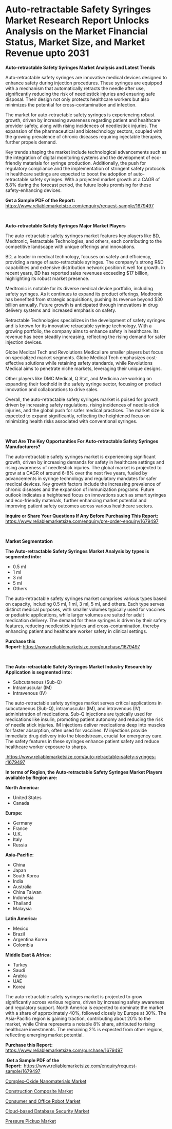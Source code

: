 <p><h1>Auto-retractable Safety Syringes Market Research Report Unlocks Analysis on the Market Financial Status, Market Size, and Market Revenue upto 2031</h1></p><p><strong>Auto-retractable Safety Syringes Market Analysis and Latest Trends</strong></p>
<p><p>Auto-retractable safety syringes are innovative medical devices designed to enhance safety during injection procedures. These syringes are equipped with a mechanism that automatically retracts the needle after use, significantly reducing the risk of needlestick injuries and ensuring safe disposal. Their design not only protects healthcare workers but also minimizes the potential for cross-contamination and infection. </p><p>The market for auto-retractable safety syringes is experiencing robust growth, driven by increasing awareness regarding patient and healthcare provider safety, along with rising incidences of needlestick injuries. The expansion of the pharmaceutical and biotechnology sectors, coupled with the growing prevalence of chronic diseases requiring injectable therapies, further propels demand. </p><p>Key trends shaping the market include technological advancements such as the integration of digital monitoring systems and the development of eco-friendly materials for syringe production. Additionally, the push for regulatory compliance and the implementation of stringent safety protocols in healthcare settings are expected to boost the adoption of auto-retractable safety syringes. With a projected market growth at a CAGR of 8.8% during the forecast period, the future looks promising for these safety-enhancing devices.</p></p>
<p><strong>Get a Sample PDF of the Report:&nbsp;</strong> <a href="https://www.reliablemarketsize.com/enquiry/request-sample/1679497?utm_campaign=1293&utm_medium=2&utm_source=Github&utm_content=ia&utm_term=14102024&utm_id=auto-retractable-safety-syringes">https://www.reliablemarketsize.com/enquiry/request-sample/1679497</a></p>
<p>&nbsp;</p>
<p><strong>Auto-retractable Safety Syringes Major Market Players</strong></p>
<p><p>The auto-retractable safety syringes market features key players like BD, Medtronic, Retractable Technologies, and others, each contributing to the competitive landscape with unique offerings and innovations. </p><p>BD, a leader in medical technology, focuses on safety and efficiency, providing a range of auto-retractable syringes. The company's strong R&D capabilities and extensive distribution network position it well for growth. In recent years, BD has reported sales revenues exceeding $17 billion, highlighting its robust market presence. </p><p>Medtronic is notable for its diverse medical device portfolio, including safety syringes. As it continues to expand its product offerings, Medtronic has benefited from strategic acquisitions, pushing its revenue beyond $30 billion annually. Future growth is anticipated through innovations in drug delivery systems and increased emphasis on safety.</p><p>Retractable Technologies specializes in the development of safety syringes and is known for its innovative retractable syringe technology. With a growing portfolio, the company aims to enhance safety in healthcare. Its revenue has been steadily increasing, reflecting the rising demand for safer injection devices.</p><p>Globe Medical Tech and Revolutions Medical are smaller players but focus on specialized market segments. Globe Medical Tech emphasizes cost-effective solutions while retaining safety standards, while Revolutions Medical aims to penetrate niche markets, leveraging their unique designs. </p><p>Other players like DMC Medical, Q Stat, and Medicina are working on expanding their foothold in the safety syringe sector, focusing on product innovation and collaborations to drive sales.</p><p>Overall, the auto-retractable safety syringes market is poised for growth, driven by increasing safety regulations, rising incidences of needle-stick injuries, and the global push for safer medical practices. The market size is expected to expand significantly, reflecting the heightened focus on minimizing health risks associated with conventional syringes.</p></p>
<p>&nbsp;</p>
<p><strong>What Are The Key Opportunities For Auto-retractable Safety Syringes Manufacturers?</strong></p>
<p><p>The auto-retractable safety syringes market is experiencing significant growth, driven by increasing demands for safety in healthcare settings and rising awareness of needlestick injuries. The global market is projected to grow at a CAGR of around 6-8% over the next five years, fueled by advancements in syringe technology and regulatory mandates for safer medical devices. Key growth factors include the increasing prevalence of chronic diseases and the expansion of immunization programs. Future outlook indicates a heightened focus on innovations such as smart syringes and eco-friendly materials, further enhancing market potential and improving patient safety outcomes across various healthcare sectors.</p></p>
<p><strong>Inquire or Share Your Questions If Any Before Purchasing This Report:</strong> <a href="https://www.reliablemarketsize.com/enquiry/pre-order-enquiry/1679497?utm_campaign=1293&utm_medium=2&utm_source=Github&utm_content=ia&utm_term=14102024&utm_id=auto-retractable-safety-syringes">https://www.reliablemarketsize.com/enquiry/pre-order-enquiry/1679497</a></p>
<p>&nbsp;</p>
<p><strong>Market Segmentation</strong></p>
<p><strong>The Auto-retractable Safety Syringes Market Analysis by types is segmented into:</strong></p>
<p><ul><li>0.5 ml</li><li>1 ml</li><li>3 ml</li><li>5 ml</li><li>Others</li></ul></p>
<p><p>The auto-retractable safety syringes market comprises various types based on capacity, including 0.5 ml, 1 ml, 3 ml, 5 ml, and others. Each type serves distinct medical purposes, with smaller volumes typically used for vaccines or pediatric applications, while larger volumes are suited for adult medication delivery. The demand for these syringes is driven by their safety features, reducing needlestick injuries and cross-contamination, thereby enhancing patient and healthcare worker safety in clinical settings.</p></p>
<p><strong>Purchase this Report:&nbsp;</strong><a href="https://www.reliablemarketsize.com/purchase/1679497?utm_campaign=1293&utm_medium=2&utm_source=Github&utm_content=ia&utm_term=14102024&utm_id=auto-retractable-safety-syringes">https://www.reliablemarketsize.com/purchase/1679497</a></p>
<p>&nbsp;</p>
<p><strong>The Auto-retractable Safety Syringes Market Industry Research by Application is segmented into:</strong></p>
<p><ul><li>Subcutaneous (Sub-Q)</li><li>Intramuscular (IM)</li><li>Intravenous (IV)</li></ul></p>
<p><p>The auto-retractable safety syringes market serves critical applications in subcutaneous (Sub-Q), intramuscular (IM), and intravenous (IV) administration of medications. Sub-Q injections are typically used for medications like insulin, promoting patient autonomy and reducing the risk of needle stick injuries. IM injections deliver medications deep into muscles for faster absorption, often used for vaccines. IV injections provide immediate drug delivery into the bloodstream, crucial for emergency care. The safety features in these syringes enhance patient safety and reduce healthcare worker exposure to sharps.</p></p>
<p><a href="https://www.reliablemarketsize.com/auto-retractable-safety-syringes-r1679497?utm_campaign=1293&utm_medium=2&utm_source=Github&utm_content=ia&utm_term=14102024&utm_id=auto-retractable-safety-syringes">&nbsp;https://www.reliablemarketsize.com/auto-retractable-safety-syringes-r1679497</a></p>
<p><strong>In terms of Region, the Auto-retractable Safety Syringes Market Players available by Region are:</strong></p>
<p>
    <p> <strong> North America: </strong>
        <ul>
            <li>United States</li>
            <li>Canada</li>
        </ul>
        </p> 
    <p> <strong> Europe: </strong>
        <ul>
            <li>Germany</li>
            <li>France</li>
            <li>U.K.</li>
            <li>Italy</li>
            <li>Russia</li>
        </ul>
        </p> 
    <p> <strong> Asia-Pacific: </strong>
        <ul>
            <li>China</li>
            <li>Japan</li>
            <li>South Korea</li>
            <li>India</li>
            <li>Australia</li>
            <li>China Taiwan</li>
            <li>Indonesia</li>
            <li>Thailand</li>
            <li>Malaysia</li>
        </ul>
        </p> 
    <p> <strong> Latin America: </strong>
        <ul>
            <li>Mexico</li>
            <li>Brazil</li>
            <li>Argentina Korea</li>
            <li>Colombia</li>
        </ul>
        </p> 
    <p> <strong> Middle East & Africa: </strong>
        <ul>
            <li>Turkey</li>
            <li>Saudi</li>
            <li>Arabia</li>
            <li>UAE</li>
            <li>Korea</li>
        </ul>
    </p>
    </p>
<p><p>The auto-retractable safety syringes market is projected to grow significantly across various regions, driven by increasing safety awareness and regulatory support. North America is expected to dominate the market with a share of approximately 40%, followed closely by Europe at 30%. The Asia-Pacific region is gaining traction, contributing about 20% to the market, while China represents a notable 8% share, attributed to rising healthcare investments. The remaining 2% is expected from other regions, reflecting emerging market potential.</p></p>
<p><strong>Purchase this Report: </strong><a href="https://www.reliablemarketsize.com/purchase/1679497?utm_campaign=1293&utm_medium=2&utm_source=Github&utm_content=ia&utm_term=14102024&utm_id=auto-retractable-safety-syringes">https://www.reliablemarketsize.com/purchase/1679497</a></p>
<p>&nbsp;<strong>Get a Sample PDF of the Report:&nbsp;&nbsp;</strong><a href="https://www.reliablemarketsize.com/enquiry/request-sample/1679497?utm_campaign=1293&utm_medium=2&utm_source=Github&utm_content=ia&utm_term=14102024&utm_id=auto-retractable-safety-syringes">https://www.reliablemarketsize.com/enquiry/request-sample/1679497</a></p>
<p><strong></strong></p>
<p><p><a href="https://www.linkedin.com/pulse/complex-oxide-nanomaterials-market-size-share-analysis-growth-n6ase?utm_campaign=1293&utm_medium=2&utm_source=Github&utm_content=ia&utm_term=14102024&utm_id=auto-retractable-safety-syringes">Complex-Oxide Nanomaterials Market</a></p><p><a href="https://www.linkedin.com/pulse/comprehensive-analysis-global-construction-composite-market-tkhje?utm_campaign=1293&utm_medium=2&utm_source=Github&utm_content=ia&utm_term=14102024&utm_id=auto-retractable-safety-syringes">Construction Composite Market</a></p><p><a href="https://www.linkedin.com/pulse/consumer-office-robot-market-refracting-trends-behaviors-2024-2031-haqze?utm_campaign=1293&utm_medium=2&utm_source=Github&utm_content=ia&utm_term=14102024&utm_id=auto-retractable-safety-syringes">Consumer and Office Robot Market</a></p><p><a href="https://www.linkedin.com/pulse/cloud-based-database-security-market-analysis-report-zsz7c?trk=public_post_embed_feed-article-content&utm_campaign=1293&utm_medium=2&utm_source=Github&utm_content=ia&utm_term=14102024&utm_id=auto-retractable-safety-syringes">Cloud-based Database Security Market</a></p><p><a href="https://github.com/josqmxrouth/Market-Research-Report-List-1/blob/main/pressure-pickup-market.md?utm_campaign=1293&utm_medium=2&utm_source=Github&utm_content=ia&utm_term=14102024&utm_id=auto-retractable-safety-syringes">Pressure Pickup Market</a></p></p>